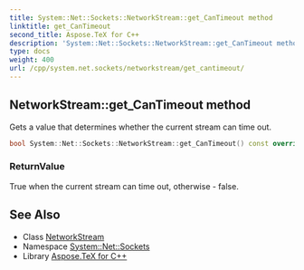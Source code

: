 ```yaml
---
title: System::Net::Sockets::NetworkStream::get_CanTimeout method
linktitle: get_CanTimeout
second_title: Aspose.TeX for C++
description: 'System::Net::Sockets::NetworkStream::get_CanTimeout method. Gets a value that determines whether the current stream can time out in C++.'
type: docs
weight: 400
url: /cpp/system.net.sockets/networkstream/get_cantimeout/
---
```

## NetworkStream::get_CanTimeout method


Gets a value that determines whether the current stream can time out.

```cpp
bool System::Net::Sockets::NetworkStream::get_CanTimeout() const override
```


### ReturnValue

True when the current stream can time out, otherwise - false.

## See Also

* Class [NetworkStream](../)
* Namespace [System::Net::Sockets](../../)
* Library [Aspose.TeX for C++](../../../)

